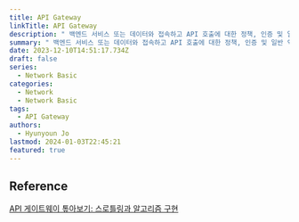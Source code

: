 ```yaml
---
title: API Gateway
linkTitle: API Gateway
description: " 백엔드 서비스 또는 데이터와 접속하고 API 호출에 대한 정책, 인증 및 일반 액세스 제어를 적용하여 중요한 데이터를 보호하는 트래픽 관리자"
summary: " 백엔드 서비스 또는 데이터와 접속하고 API 호출에 대한 정책, 인증 및 일반 액세스 제어를 적용하여 중요한 데이터를 보호하는 트래픽 관리자"
date: 2023-12-10T14:51:17.734Z
draft: false
series:
  - Network Basic
categories:
  - Network
  - Network Basic
tags:
  - API Gateway
authors:
  - Hyunyoun Jo
lastmod: 2024-01-03T22:45:21
featured: true
---
```


## Reference

[API 게이트웨이 톺아보기: 스로틀링과 알고리즘 구현](https://yozm.wishket.com/magazine/detail/1900/)
